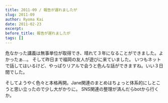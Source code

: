 ```yaml
---
title: 2011-09 / 報告が遅れましたが
slug: 2011-09
author: Ryoma Kai
date: 2011-02-23
excerpt: 
before_title: 報告が遅れましたが
tags: []
---
```


危なかった講義は無事単位が取得でき、晴れて３年になることができました。よかったぁ…。
そして昨日まで福岡の友人が遊びに来ていました。
いつもネットで話してはいるけど、やっぱりリアルで会うと色んな話ができますね。いい３日間でした。

そしてようやく色々と本格再開。Jane関連のまとめはちょっと体系的にしとこうと思い立ったので少し大がかりに。
SNS関連の整理が済んだらbotから行くか。
